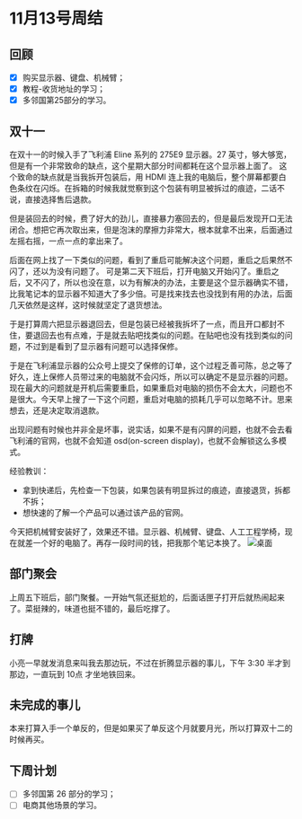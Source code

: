# 11月13号周结

## 回顾

- [x] 购买显示器、键盘、机械臂；
- [x] 教程-收货地址的学习；
- [x] 多邻国第25部分的学习。

## 双十一

在双十一的时候入手了飞利浦 Eline 系列的 275E9 显示器。27 英寸，够大够宽，但是有一个非常致命的缺点，这个星期大部分时间都耗在这个显示器上面了。
这个致命的缺点就是当我拆开包装后，用 HDMI 连上我的电脑后，整个屏幕都要白色条纹在闪烁。在拆箱的时候我就觉察到这个包装有明显被拆过的痕迹，二话不说，直接选择售后退款。

但是装回去的时候，费了好大的劲儿，直接暴力塞回去的，但是最后发现开口无法闭合。想把它再次取出来，但是泡沫的摩擦力非常大，根本就拿不出来，后面通过左摇右摇，一点一点的拿出来了。

后面在网上找了一下类似的问题，看到了重启可能解决这个问题，重启之后果然不闪了，还以为没有问题了。
可是第二天下班后，打开电脑又开始闪了。重启之后，又不闪了，所以也没在意，以为有解决的办法，主要是这个显示器确实不错，比我笔记本的显示器不知道大了多少倍。可是找来找去也没找到有用的办法，后面几天依然是这样，这时候就坚定了退货想法。

于是打算周六把显示器退回去，但是包装已经被我拆坏了一点，而且开口都封不住，要退回去也有点难，于是就去贴吧找类似的问题。在贴吧也没有找到类似的问题，不过到是看到了显示器有问题可以选择保修。

于是在飞利浦显示器的公众号上提交了保修的订单，这个过程乏善可陈，总之等了好久，连上保修人员带过来的电脑就不会闪烁，所以可以确定不是显示器的问题。现在最大的问题就是开机后需要重启，如果重启对电脑的损伤不会太大，问题也不是很大。今天早上搜了一下这个问题，重启对电脑的损耗几乎可以忽略不计。思来想去，还是决定取消退款。

出现问题有时候也并非全是坏事，说实话，如果不是有闪屏的问题，也就不会去看飞利浦的官网，也就不会知道 osd(on-screen display)，也就不会解锁这么多模式。

经验教训：

- 拿到快递后，先检查一下包装，如果包装有明显拆过的痕迹，直接退货，拆都不拆；
- 想快速的了解一个产品可以通过该产品的官网。

今天把机械臂安装好了，效果还不错。显示器、机械臂、键盘、人工工程学椅，现在就差一个好的电脑了。再存一段时间的钱，把我那个笔记本换了。
![桌面](./../imgs/desk.jpg)

## 部门聚会

上周五下班后，部门聚餐。一开始气氛还挺尬的，后面话匣子打开后就热闹起来了。菜挺辣的，味道也挺不错的，最后吃撑了。

## 打牌

小亮一早就发消息来叫我去那边玩，不过在折腾显示器的事儿，下午 3:30 半才到那边，一直玩到 10点 才坐地铁回来。

## 未完成的事儿

本来打算入手一个单反的，但是如果买了单反这个月就要月光，所以打算双十二的时候再买。

## 下周计划

- [ ] 多邻国第 26 部分的学习；
- [ ] 电商其他场景的学习。